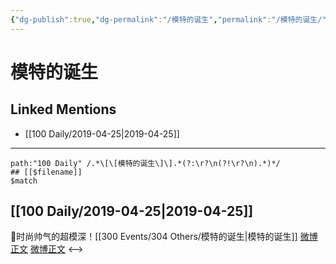 ```yaml
---
{"dg-publish":true,"dg-permalink":"/模特的诞生","permalink":"/模特的诞生/","created":"2023-03-19T20:23:37.000+08:00","updated":"2023-04-10T17:09:30.000+08:00"}
---
```


# 模特的诞生

## Linked Mentions
- [[100 Daily/2019-04-25\|2019-04-25]]


---

```expander
path:"100 Daily" /.*\[\[模特的诞生\]\].*(?:\r?\n(?!\r?\n).*)*/
## [[$filename]]
$match
```
## [[100 Daily/2019-04-25\|2019-04-25]]
🌿时尚帅气的超模深！[[300 Events/304 Others/模特的诞生\|模特的诞生]]
[微博正文](https://m.weibo.cn/6466290670/4364943920634117)
[微博正文](https://m.weibo.cn/6466290670/4364962157330776)
<-->